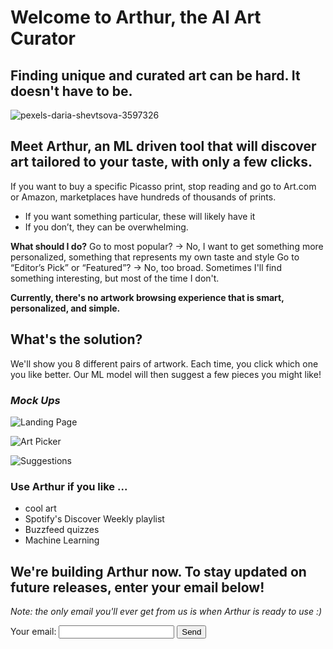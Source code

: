 <!-- Global site tag (gtag.js) - Google Analytics -->
<script async src="https://www.googletagmanager.com/gtag/js?id=G-NT94ETE15H"></script>
<script>
  window.dataLayer = window.dataLayer || [];
  function gtag(){dataLayer.push(arguments);}
  gtag('js', new Date());

  gtag('config', 'G-NT94ETE15H');
</script>

# Welcome to Arthur, the AI Art Curator

## Finding unique and curated art can be hard. It doesn't have to be. 

![pexels-daria-shevtsova-3597326](https://user-images.githubusercontent.com/24867764/96948211-f18c7d00-1499-11eb-9027-9fed21ab8711.jpg)

## Meet Arthur, an ML driven tool that will discover art tailored to your taste, with only a few clicks.

If you want to buy a specific Picasso print, stop reading and go to Art.com or Amazon, marketplaces have hundreds of thousands of prints. 
- If you want something particular, these will likely have it
- If you don’t, they can be overwhelming. 

**What should I do?**
Go to most popular? → No, I want to get something more personalized, something that represents my own taste and style
Go to “Editor’s Pick” or “Featured”? → No, too broad. Sometimes I'll find something interesting, but most of the time I don't.


**Currently, there's no artwork browsing experience that is smart, personalized, and simple.**

## What's the solution? 
We'll show you 8 different pairs of artwork. Each time, you click which one you like better. Our ML model will then suggest a few pieces you might like!

### _Mock Ups_

![Landing Page](https://user-images.githubusercontent.com/24867764/96951241-e7ba4800-14a0-11eb-8d1c-1490f1b5e597.png)

![Art Picker](https://user-images.githubusercontent.com/24867764/96951265-f30d7380-14a0-11eb-91fe-2e55f23a48f6.png)

![Suggestions](https://user-images.githubusercontent.com/24867764/96951278-f7d22780-14a0-11eb-91db-5fb1fe1e8022.png)


### Use Arthur if you like ...
- cool art
- Spotify's Discover Weekly playlist
- Buzzfeed quizzes
- Machine Learning


## We're building Arthur now. To stay updated on future releases, enter your email below!
_Note: the only email you'll ever get from us is when Arthur is ready to use :)_

<form action="https://formspree.io/f/myybwnqp" method="POST">
  <label>
    Your email:
    <input type="email" name="_replyto">
  <input type="submit" value="Send">




